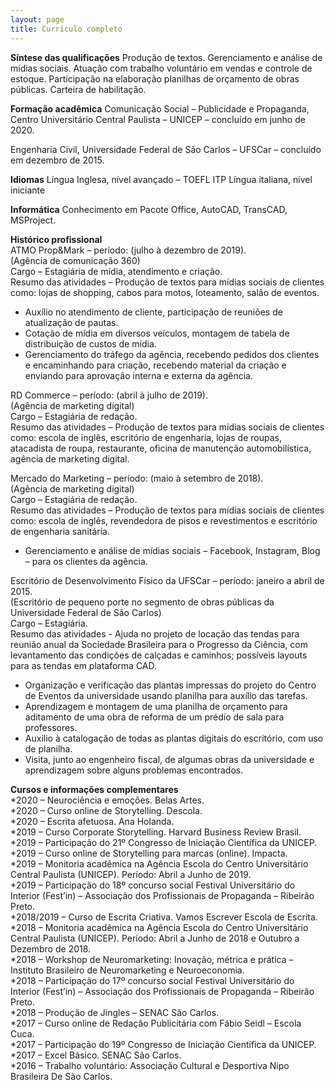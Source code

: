```yaml
---
layout: page
title: Currículo completo
---
```


**Síntese das qualificações**
Produção de textos.  Gerenciamento e análise de mídias sociais.  Atuação com trabalho voluntário em vendas e controle de estoque.  Participação na elaboração planilhas de orçamento de obras públicas.  Carteira de habilitação.


**Formação acadêmica**
Comunicação Social – Publicidade e Propaganda, Centro Universitário Central Paulista – UNICEP – concluído em junho de 2020.

Engenharia Civil, Universidade Federal de São Carlos – UFSCar – concluído em dezembro de 2015.


**Idiomas**
Língua Inglesa, nível avançado – TOEFL ITP  Língua italiana, nível iniciante


**Informática**
Conhecimento em Pacote Office, AutoCAD, TransCAD, MSProject.


**Histórico profissional**  
ATMO Prop&Mark – período: (julho à dezembro de 2019).  
(Agência de comunicação 360)  
Cargo – Estagiária de mídia, atendimento e criação.  
Resumo das atividades – Produção de textos para mídias sociais de clientes como: lojas de shopping, cabos para motos, loteamento, salão de eventos.  
- Auxílio no atendimento de cliente, participação de reuniões de atualização de pautas.  
- Cotação de mídia em diversos veículos, montagem de tabela de distribuição de custos de mídia.  
- Gerenciamento do tráfego da agência, recebendo pedidos dos clientes e encaminhando para criação, recebendo material da criação e enviando para aprovação interna e externa da agência.


RD Commerce – período: (abril à julho de 2019).  
(Agência de marketing digital)  
Cargo – Estagiária de redação.  
Resumo das atividades – Produção de textos para mídias sociais de clientes como: escola de inglês, escritório de engenharia, lojas de roupas, atacadista de roupa, restaurante, oficina de manutenção automobilística, agência de marketing digital.


Mercado do Marketing – período: (maio à setembro de 2018).  
(Agência de marketing digital)  
Cargo – Estagiária de redação.  
Resumo das atividades – Produção de textos para mídias sociais de clientes como: escola de inglês, revendedora de pisos e revestimentos e escritório de engenharia sanitária.
- Gerenciamento e análise de mídias sociais – Facebook, Instagram, Blog – para os clientes da agência.


Escritório de Desenvolvimento Físico da UFSCar – período: janeiro a abril de 2015.  
(Escritório de pequeno porte no segmento de obras públicas da Universidade Federal de São Carlos)  
Cargo – Estagiária.  
Resumo das atividades - Ajuda no projeto de locação das tendas para reunião anual da Sociedade Brasileira para o Progresso da Ciência, com levantamento das condições de calçadas e caminhos; possíveis layouts para as tendas em plataforma CAD.  
- Organização e verificação das plantas impressas do projeto do Centro de Eventos da universidade usando planilha para auxílio das tarefas.  
- Aprendizagem e montagem de uma planilha de orçamento para aditamento de uma obra de reforma de um prédio de sala para professores.  
- Auxilio à catalogação de todas as plantas digitais do escritório, com uso de planilha.  
- Visita, junto ao engenheiro fiscal, de algumas obras da universidade e aprendizagem sobre alguns problemas encontrados.


**Cursos e informações complementares**  
*2020 – Neurociência e emoções. Belas Artes.  
*2020 – Curso online de Storytelling. Descola.  
*2020 – Escrita afetuosa. Ana Holanda.  
*2019 – Curso Corporate Storytelling. Harvard Business Review Brasil.  
*2019 – Participação do 21º Congresso de Iniciação Científica da UNICEP.  
*2019 – Curso online de Storytelling para marcas (online). Impacta.  
*2019 – Monitoria acadêmica na Agência Escola do Centro Universitário Central Paulista (UNICEP). Período: Abril a Junho de 2019.  
*2019 – Participação do 18º concurso social Festival Universitário do Interior (Fest’in) – Associação dos Profissionais de Propaganda – Ribeirão Preto.  
*2018/2019 – Curso de Escrita Criativa. Vamos Escrever Escola de Escrita.  
*2018 – Monitoria acadêmica na Agência Escola do Centro Universitário Central Paulista (UNICEP). Período: Abril a Junho de 2018 e Outubro a Dezembro de 2018.  
*2018 – Workshop de Neuromarketing: Inovação, métrica e prática – Instituto Brasileiro de Neuromarketing e Neuroeconomia.  
*2018 – Participação do 17º concurso social Festival Universitário do Interior (Fest’in) – Associação dos Profissionais de Propaganda – Ribeirão Preto.  
*2018 – Produção de Jingles – SENAC São Carlos.  
*2017 – Curso online de Redação Publicitária com Fábio Seidl – Escola Cuca.  
*2017 – Participação do 19º Congresso de Iniciação Científica da UNICEP.  
*2017 – Excel Básico. SENAC São Carlos.  
*2016 – Trabalho voluntário: Associação Cultural e Desportiva Nipo Brasileira De São Carlos.

